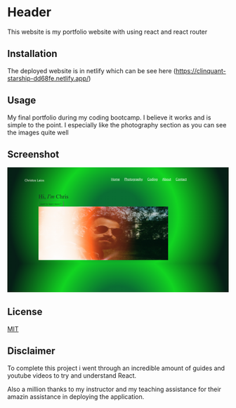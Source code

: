 # Header

This website is my portfolio website with using react and react router



## Installation

The deployed website is in netlify which can be see here (https://clinquant-starship-dd68fe.netlify.app/)


## Usage

My final portfolio during my coding bootcamp. 
I believe it works and is simple to the point. 
I especially like the photography section as you can see the images quite well 



## Screenshot

![Screenshot](/src/components/photographyPorfolio/screenshotPorfolio.png)



## License

[MIT](https://choosealicense.com/licenses/mit/)

## Disclaimer
To complete this project i went through an incredible amount of guides and youtube videos to try and understand React.

Also a million thanks to my instructor and my teaching assistance for their amazin assistance in deploying the application.
